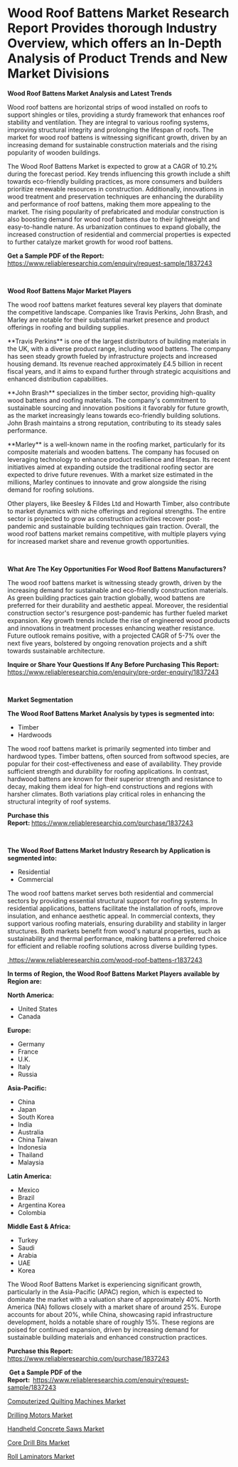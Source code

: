 <p><h1>Wood Roof Battens Market Research Report Provides thorough Industry Overview, which offers an In-Depth Analysis of Product Trends and New Market Divisions</h1></p><p><strong>Wood Roof Battens Market Analysis and Latest Trends</strong></p>
<p><p>Wood roof battens are horizontal strips of wood installed on roofs to support shingles or tiles, providing a sturdy framework that enhances roof stability and ventilation. They are integral to various roofing systems, improving structural integrity and prolonging the lifespan of roofs. The market for wood roof battens is witnessing significant growth, driven by an increasing demand for sustainable construction materials and the rising popularity of wooden buildings.</p><p>The Wood Roof Battens Market is expected to grow at a CAGR of 10.2% during the forecast period. Key trends influencing this growth include a shift towards eco-friendly building practices, as more consumers and builders prioritize renewable resources in construction. Additionally, innovations in wood treatment and preservation techniques are enhancing the durability and performance of roof battens, making them more appealing to the market. The rising popularity of prefabricated and modular construction is also boosting demand for wood roof battens due to their lightweight and easy-to-handle nature. As urbanization continues to expand globally, the increased construction of residential and commercial properties is expected to further catalyze market growth for wood roof battens.</p></p>
<p><strong>Get a Sample PDF of the Report:&nbsp;</strong> <a href="https://www.reliableresearchiq.com/enquiry/request-sample/1837243?utm_campaign=1837&utm_medium=2&utm_source=Github&utm_content=ia&utm_term=11042025&utm_id=wood-roof-battens">https://www.reliableresearchiq.com/enquiry/request-sample/1837243</a></p>
<p>&nbsp;</p>
<p><strong>Wood Roof Battens Major Market Players</strong></p>
<p><p>The wood roof battens market features several key players that dominate the competitive landscape. Companies like Travis Perkins, John Brash, and Marley are notable for their substantial market presence and product offerings in roofing and building supplies.</p><p>**Travis Perkins** is one of the largest distributors of building materials in the UK, with a diverse product range, including wood battens. The company has seen steady growth fueled by infrastructure projects and increased housing demand. Its revenue reached approximately £4.5 billion in recent fiscal years, and it aims to expand further through strategic acquisitions and enhanced distribution capabilities.</p><p>**John Brash** specializes in the timber sector, providing high-quality wood battens and roofing materials. The company's commitment to sustainable sourcing and innovation positions it favorably for future growth, as the market increasingly leans towards eco-friendly building solutions. John Brash maintains a strong reputation, contributing to its steady sales performance.</p><p>**Marley** is a well-known name in the roofing market, particularly for its composite materials and wooden battens. The company has focused on leveraging technology to enhance product resilience and lifespan. Its recent initiatives aimed at expanding outside the traditional roofing sector are expected to drive future revenues. With a market size estimated in the millions, Marley continues to innovate and grow alongside the rising demand for roofing solutions.</p><p>Other players, like Beesley & Fildes Ltd and Howarth Timber, also contribute to market dynamics with niche offerings and regional strengths. The entire sector is projected to grow as construction activities recover post-pandemic and sustainable building techniques gain traction. Overall, the wood roof battens market remains competitive, with multiple players vying for increased market share and revenue growth opportunities.</p></p>
<p>&nbsp;</p>
<p><strong>What Are The Key Opportunities For Wood Roof Battens Manufacturers?</strong></p>
<p><p>The wood roof battens market is witnessing steady growth, driven by the increasing demand for sustainable and eco-friendly construction materials. As green building practices gain traction globally, wood battens are preferred for their durability and aesthetic appeal. Moreover, the residential construction sector's resurgence post-pandemic has further fueled market expansion. Key growth trends include the rise of engineered wood products and innovations in treatment processes enhancing weather resistance. Future outlook remains positive, with a projected CAGR of 5-7% over the next five years, bolstered by ongoing renovation projects and a shift towards sustainable architecture.</p></p>
<p><strong>Inquire or Share Your Questions If Any Before Purchasing This Report:</strong> <a href="https://www.reliableresearchiq.com/enquiry/pre-order-enquiry/1837243?utm_campaign=1837&utm_medium=2&utm_source=Github&utm_content=ia&utm_term=11042025&utm_id=wood-roof-battens">https://www.reliableresearchiq.com/enquiry/pre-order-enquiry/1837243</a></p>
<p>&nbsp;</p>
<p><strong>Market Segmentation</strong></p>
<p><strong>The Wood Roof Battens Market Analysis by types is segmented into:</strong></p>
<p><ul><li>Timber</li><li>Hardwoods</li></ul></p>
<p><p>The wood roof battens market is primarily segmented into timber and hardwood types. Timber battens, often sourced from softwood species, are popular for their cost-effectiveness and ease of availability. They provide sufficient strength and durability for roofing applications. In contrast, hardwood battens are known for their superior strength and resistance to decay, making them ideal for high-end constructions and regions with harsher climates. Both variations play critical roles in enhancing the structural integrity of roof systems.</p></p>
<p><strong>Purchase this Report:&nbsp;</strong><a href="https://www.reliableresearchiq.com/purchase/1837243?utm_campaign=1837&utm_medium=2&utm_source=Github&utm_content=ia&utm_term=11042025&utm_id=wood-roof-battens">https://www.reliableresearchiq.com/purchase/1837243</a></p>
<p>&nbsp;</p>
<p><strong>The Wood Roof Battens Market Industry Research by Application is segmented into:</strong></p>
<p><ul><li>Residential</li><li>Commercial</li></ul></p>
<p><p>The wood roof battens market serves both residential and commercial sectors by providing essential structural support for roofing systems. In residential applications, battens facilitate the installation of roofs, improve insulation, and enhance aesthetic appeal. In commercial contexts, they support various roofing materials, ensuring durability and stability in larger structures. Both markets benefit from wood's natural properties, such as sustainability and thermal performance, making battens a preferred choice for efficient and reliable roofing solutions across diverse building types.</p></p>
<p><a href="https://www.reliableresearchiq.com/wood-roof-battens-r1837243?utm_campaign=1837&utm_medium=2&utm_source=Github&utm_content=ia&utm_term=11042025&utm_id=wood-roof-battens">&nbsp;https://www.reliableresearchiq.com/wood-roof-battens-r1837243</a></p>
<p><strong>In terms of Region, the Wood Roof Battens Market Players available by Region are:</strong></p>
<p>
    <p> <strong> North America: </strong>
        <ul>
            <li>United States</li>
            <li>Canada</li>
        </ul>
        </p> 
    <p> <strong> Europe: </strong>
        <ul>
            <li>Germany</li>
            <li>France</li>
            <li>U.K.</li>
            <li>Italy</li>
            <li>Russia</li>
        </ul>
        </p> 
    <p> <strong> Asia-Pacific: </strong>
        <ul>
            <li>China</li>
            <li>Japan</li>
            <li>South Korea</li>
            <li>India</li>
            <li>Australia</li>
            <li>China Taiwan</li>
            <li>Indonesia</li>
            <li>Thailand</li>
            <li>Malaysia</li>
        </ul>
        </p> 
    <p> <strong> Latin America: </strong>
        <ul>
            <li>Mexico</li>
            <li>Brazil</li>
            <li>Argentina Korea</li>
            <li>Colombia</li>
        </ul>
        </p> 
    <p> <strong> Middle East & Africa: </strong>
        <ul>
            <li>Turkey</li>
            <li>Saudi</li>
            <li>Arabia</li>
            <li>UAE</li>
            <li>Korea</li>
        </ul>
    </p>
    </p>
<p><p>The Wood Roof Battens Market is experiencing significant growth, particularly in the Asia-Pacific (APAC) region, which is expected to dominate the market with a valuation share of approximately 40%. North America (NA) follows closely with a market share of around 25%. Europe accounts for about 20%, while China, showcasing rapid infrastructure development, holds a notable share of roughly 15%. These regions are poised for continued expansion, driven by increasing demand for sustainable building materials and enhanced construction practices.</p></p>
<p><strong>Purchase this Report: </strong><a href="https://www.reliableresearchiq.com/purchase/1837243?utm_campaign=1837&utm_medium=2&utm_source=Github&utm_content=ia&utm_term=11042025&utm_id=wood-roof-battens">https://www.reliableresearchiq.com/purchase/1837243</a></p>
<p>&nbsp;<strong>Get a Sample PDF of the Report:&nbsp;&nbsp;</strong><a href="https://www.reliableresearchiq.com/enquiry/request-sample/1837243?utm_campaign=1837&utm_medium=2&utm_source=Github&utm_content=ia&utm_term=11042025&utm_id=wood-roof-battens">https://www.reliableresearchiq.com/enquiry/request-sample/1837243</a></p>
<p><strong></strong></p>
<p><p><a href="https://github.com/anesimazikpd/Market-Research-Report-List-1/blob/main/computerized-quilting-machines-market.md?utm_campaign=1837&utm_medium=2&utm_source=Github&utm_content=ia&utm_term=11042025&utm_id=wood-roof-battens">Computerized Quilting Machines Market</a></p><p><a href="https://github.com/peggiputra7o/Market-Research-Report-List-1/blob/main/drilling-motors-market.md?utm_campaign=1837&utm_medium=2&utm_source=Github&utm_content=ia&utm_term=11042025&utm_id=wood-roof-battens">Drilling Motors Market</a></p><p><a href="https://github.com/welidaeisya/Market-Research-Report-List-1/blob/main/handheld-concrete-saws-market.md?utm_campaign=1837&utm_medium=2&utm_source=Github&utm_content=ia&utm_term=11042025&utm_id=wood-roof-battens">Handheld Concrete Saws Market</a></p><p><a href="https://github.com/tafuaraasswn/Market-Research-Report-List-1/blob/main/core-drill-bits-market.md?utm_campaign=1837&utm_medium=2&utm_source=Github&utm_content=ia&utm_term=11042025&utm_id=wood-roof-battens">Core Drill Bits Market</a></p><p><a href="https://github.com/lestymbango/Market-Research-Report-List-1/blob/main/roll-laminators-market.md?utm_campaign=1837&utm_medium=2&utm_source=Github&utm_content=ia&utm_term=11042025&utm_id=wood-roof-battens">Roll Laminators Market</a></p></p>
